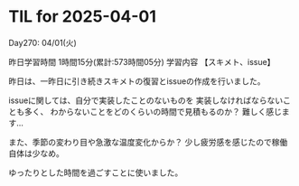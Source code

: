# TIL for 2025-04-01
Day270: 04/01(火)

昨日学習時間 1時間15分(累計:573時間05分)
学習内容 【スキメト、issue】

昨日は、一昨日に引き続きスキメトの復習とissueの作成を行いました。

issueに関しては、自分で実装したことのないものを
実装しなければならないことも多く、
わからないことをどのくらいの時間で見積もるのか？
難しく感じます…

また、季節の変わり目や急激な温度変化からか？
少し疲労感を感じたので稼働自体は少なめ。

ゆったりとした時間を過ごすことに使いました。